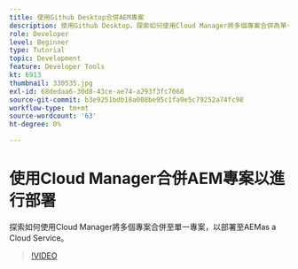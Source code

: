 ```yaml
---
title: 使用Github Desktop合併AEM專案
description: 使用Github Desktop，探索如何使用Cloud Manager將多個專案合併為單一專案，以部署至AEMas a Cloud Service。
role: Developer
level: Beginner
type: Tutorial
topic: Development
feature: Developer Tools
kt: 6913
thumbnail: 330535.jpg
exl-id: 68dedaa6-30d8-43ce-ae74-a293f3fc7068
source-git-commit: b3e9251bdb18a008be95c1fa9e5c79252a74fc98
workflow-type: tm+mt
source-wordcount: '63'
ht-degree: 0%

---
```


# 使用Cloud Manager合併AEM專案以進行部署

探索如何使用Cloud Manager將多個專案合併至單一專案，以部署至AEMas a Cloud Service。

>[!VIDEO](https://video.tv.adobe.com/v/330535?quality=12&learn=on)

